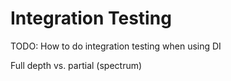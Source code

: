 # Integration Testing

TODO: How to do integration testing when using DI

Full depth vs. partial (spectrum)
